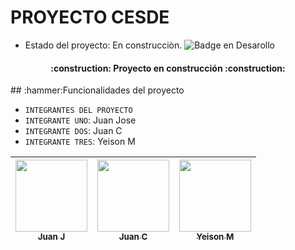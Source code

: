 <h1>PROYECTO CESDE</h1>

- Estado del proyecto: En construcciòn.
![Badge en Desarollo]([https://img.shields.io/badge/STATUS-EN%20DESAROLLO-green](https://th.bing.com/th/id/R.955a2da3c5fc4d1234929ac585657f42?rik=N%2fxGoj9Qui6AjQ&pid=ImgRaw&r=0))
<h4 align="center">
:construction: Proyecto en construcción :construction:
</h4>
## :hammer:Funcionalidades del proyecto

- `INTEGRANTES DEL PROYECTO `
- `INTEGRANTE UNO`: Juan Jose
- `INTEGRANTE DOS`: Juan C
- `INTEGRANTE TRES`: Yeison M

| [<img src="https://th.bing.com/th/id/OIP.bC4ZhYybBmDXtCPUU8SqigHaIu?rs=1&pid=ImgDetMain" width=115><br><sub>Juan J</sub>](https://github.com/camilafernanda) |  [<img src="[https://avatars.githubusercontent.com/u/71970858?v=4](https://i.suar.me/qx2Y/l)" width=115><br><sub>Juan C</sub>]([https://github.com/guilhermeonrails](https://github.com/ellenpimentel)) |  [<img src="[https://avatars.githubusercontent.com/u/91544872?v=4](https://th.bing.com/th/id/OIP.T2JiQRFUYch26cQDzadF9gAAAA?w=156&h=250&rs=1&pid=ImgDetMain)" width=115><br><sub>Yeison M</sub>](https://github.com/genesysaluralatam) |
| :---: | :---: | :---: |

